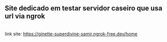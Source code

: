 ## Site dedicado em testar servidor caseiro que usa url via ngrok
<br>link site: https://ginette-superdivine-samir.ngrok-free.dev/home
